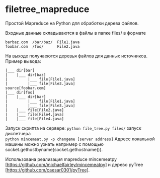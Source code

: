 filetree_mapreduce
==================

Простой Mapreduce на Python для обработки дерева файлов.

Входные данные складываются в файлы в папке files/ в формате
```foobar.com  /foo/bar/  File1.java
barbaz.com  /bar/baz/  File1.java
foobar.com  /foo/      File2.java
```

На выходе получаеются деревья файлов для данных источников. Пример вывода:
```source[barbaz.com]
|___ dir[bar]
|    |___ dir[baz]
|         |___ file[File1.java]
|         |___ file[File3.java]
source[foobar.com]
|___ dir[foo]
|    |___ dir[bar]
|         |___ file[File1.java]
|         |___ file[File3.java]
|    |___ file[File2.java]
|    |___ file[File4.java]
|    |___ file[File4.java]
```

Запуск скрипта на сервере: 
```python file_tree.py files/```
запуск диспетчера  
```python mincemeat.py -p changeme [server address]```
Адресс локальной машины можно узнать например с помощью socket.gethostbyname(socket.gethostname()).

Использована реализация mapreduce mincemeatpy [https://github.com/michaelfairley/mincemeatpy] и дерево pyTree [https://github.com/caesar0301/pyTree].
